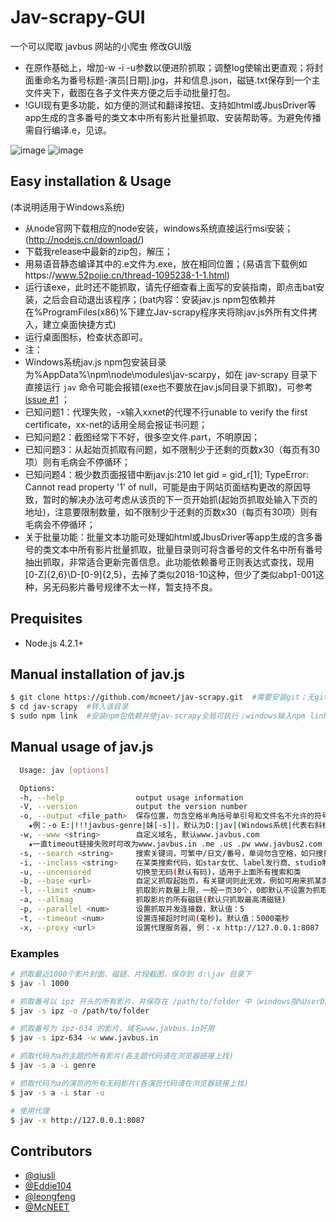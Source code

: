 # Jav-scrapy-GUI

一个可以爬取 javbus 网站的小爬虫 修改GUI版
- 在原作基础上，增加-w -i -u参数以便进阶抓取；调整log使输出更直观；将封面重命名为番号标题-演员[日期].jpg，并和信息.json，磁链.txt保存到一个主文件夹下，截图在各子文件夹方便之后手动批量打包。
- !GUI现有更多功能，如方便的测试和翻译按钮、支持如html或JbusDriver等app生成的含多番号的类文本中所有影片批量抓取、安装帮助等。为避免传播需自行编译.e，见谅。

![image](https://github.com/McNEET/jav-scrapy/blob/patch-1/Snap.png)
![image](https://github.com/McNEET/jav-scrapy/blob/patch-1/Snap_GUI.png)

## Easy installation & Usage

(本说明适用于Windows系统)
- 从node官网下载相应的node安装，windows系统直接运行msi安装；(http://nodejs.cn/download/)
- 下载我release中最新的zip包，解压；
- 用易语音静态编译其中的.e文件为.exe，放在相同位置；(易语言下载例如https://www.52pojie.cn/thread-1095238-1-1.html)
- 运行该exe，此时还不能抓取，请先仔细查看上面写的安装指南，即点击bat安装，之后会自动退出该程序；(bat内容：安装jav.js npm包依赖并在%ProgramFiles(x86)%下建立Jav-scrapy程序夹将除jav.js外所有文件拷入，建立桌面快捷方式)
- 运行桌面图标，检查状态即可。
- 注：
- Windows系统jav.js npm包安装目录为%AppData%\npm\node\modules\jav-scarpy，如在 jav-scrapy 目录下直接运行 `jav` 命令可能会报错(exe也不要放在jav.js同目录下抓取)，可参考 [issue #1](https://github.com/raawaa/jav-scrapy/issues/1) ；
- 已知问题1：代理失败，-x输入xxnet的代理不行unable to verify the first certificate，xx-net的话用全局会报证书问题；
- 已知问题2：截图经常下不好，很多空文件.part，不明原因；
- 已知问题3：从起始页抓取有问题，如不限制少于还剩的页数x30（每页有30项）则有毛病会不停循环；
- 已知问题4：极少数页面报错中断jav.js:210 let gid = gid_r[1]; TypeError: Cannot read property '1' of null，可能是由于网站页面结构更改的原因导致，暂时的解决办法可考虑从该页的下一页开始抓(起始页抓取处输入下页的地址)，注意要限制数量，如不限制少于还剩的页数x30（每页有30项）则有毛病会不停循环；
- 关于批量功能：批量文本功能可处理如html或JbusDriver等app生成的含多番号的类文本中所有影片批量抓取，批量目录则可将含番号的文件名中所有番号抽出抓取，非常适合更新完善信息。此功能依赖番号正则表达式查找，现用[0-Z]{2,6}\D-[0-9]{2,5}，去掉了类似2018-10这种，但少了类似abp1-001这种，另无码影片番号规律不太一样，暂支持不良。


## Prequisites

- Node.js 4.2.1+

## Manual installation of jav.js

```bash  #windows请用管理员方式打开命令行
$ git clone https://github.com/mcneet/jav-scrapy.git  #需要安装git；无git的可以下载zip解压至%AppData%\npm\node\modules\jav-scarpy下，放在其他目录GUI将无法使用
$ cd jav-scrapy  #转入该目录
$ sudo npm link  #安装npm包依赖并使jav-scrapy全局可执行；windows输入npm link即可
```

## Manual usage of jav.js

```bash
  Usage: jav [options]

  Options:
  -h, --help                output usage information
  -V, --version             output the version number
  -o, --output <file_path>  保存位置，勿含空格半角括号单引号和文件名不允许的符号，已有的文件会跳过
    ★例：-o E:|!!!javbus-genre|妹[-s]|，默认为D:|jav|(Windows系统|代表右斜杠，其他系统为左斜杠)
  -w, --www <string>        自定义域名, 默认www.javbus.com
    ★一直timeout链接失败时可改为www.javbus.in .me .us .pw www.javbus2.com www.seedmm.com www.busjav.cc www.busdmm.net www.dmmsee.net等；地址发布页https://announce.seedmm.com/website.php
  -s, --search <string>     搜索关键词，可繁中/日文/番号，单词勿含空格，如只搜番号须加入-，不设置则为从网站首页开始！
  -i, --inclass <string>    在某类搜索代码，如star女优、label发行商、studio制作商、series系列、genre类别，搜索关键词则必须为其中代码！（网站点入影片右方链接中找）
  -u, --uncensored          切换至无码(默认有码)，适用于上面所有搜索和类
  -b, --base <url>          自定义抓取起始页，有关键词则此无效，例如可用来抓某类别1j：-b http://www.javbus.in/genre/1j（网址如search/后的关键字不能是汉字/日文，可网页搜后复制过来）
  -l, --limit <num>         抓取影片数量上限，一般一页30个，0即默认不设置为抓取全部影片
  -a, --allmag              抓取影片的所有磁链(默认只抓取最高清磁链)
  -p, --parallel <num>      设置抓取并发连接数，默认值：5
  -t, --timeout <num>       设置连接超时时间(毫秒)。默认值：5000毫秒
  -x, --proxy <url>         设置代理服务器, 例：-x http://127.0.0.1:8087
```

### Examples

```bash
# 抓取最近1000个影片封面、磁链、片段截图，保存到 d:\jav 目录下
$ jav -l 1000

# 抓取番号以 ipz 开头的所有影片，并保存在 /path/to/folder 中（windows指%UserData%\path\to\folder）
$ jav -s ipz -o /path/to/folder

# 抓取番号为 ipz-634 的影片，域名www.javbus.in好用
$ jav -s ipz-634 -w www.javbus.in

# 抓取代码为a的主题的所有影片(各主题代码请在浏览器链接上找)
$ jav -s a -i genre

# 抓取代码为a的演员的所有无码影片(各演员代码请在浏览器链接上找)
$ jav -s a -i star -u

# 使用代理
$ jav -x http://127.0.0.1:8087
```


## Contributors

- [@qiusli](https://github.com/qiusli)
- [@Eddie104](https://github.com/Eddie104)
- [@leongfeng](https://github.com/leongfeng)
- [@McNEET](https://github.com/McNEET)
